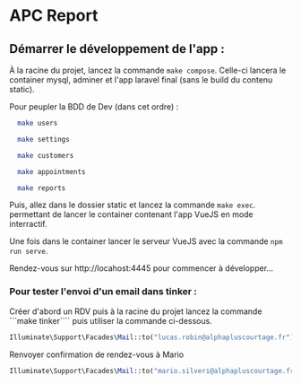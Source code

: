 # APC Report

## Démarrer le développement de l'app :

À la racine du projet, lancez la commande ```make compose```.
Celle-ci lancera le container mysql, adminer et l'app laravel final (sans le build du contenu static).

Pour peupler la BDD de Dev (dans cet ordre) :

```bash
  make users  
```
```bash
  make settings
```
```bash
  make customers
```
```bash
  make appointments
```
```bash
  make reports
```

Puis, allez dans le dossier static et lancez la commande ```make exec```.
permettant de lancer le container contenant l'app VueJS en mode interractif.

Une fois dans le container lancer le serveur VueJS avec la commande ```npm run serve```.

Rendez-vous sur http://locahost:4445 pour commencer à développer...


### Pour tester l'envoi d'un email dans tinker :

Créer d'abord un RDV puis à la racine du projet lancez la commande ```make tinker````
puis utiliser la commande ci-dessous.
```php
Illuminate\Support\Facades\Mail::to("lucas.robin@alphapluscourtage.fr")->send(new App\Mail\AppointmentMail(App\Appointment::find(1), App\User::find(1)));
```

Renvoyer confirmation de rendez-vous à Mario
```php
Illuminate\Support\Facades\Mail::to("mario.silveri@alphapluscourtage.fr")->send(new App\Mail\AppointmentMail(App\Appointment::find(1), App\User::find(3)));
```



